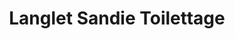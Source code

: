 ---
title: "Langlet Sandie Toilettage"
url: /les-sables-dolonne/langlet-sandie-toilettage/
shop: Tiere
---